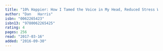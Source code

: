 ```yaml
---
title: "10% Happier: How I Tamed the Voice in My Head, Reduced Stress Without Losing My Edge, and Found Self-Help That Actually Works"
author: "Dan   Harris"
isbn: "0062265423"
isbn13: "9780062265425"
rating: 4
pages: 256
read: "2017-03-16"
added: "2016-09-30"
---
```


